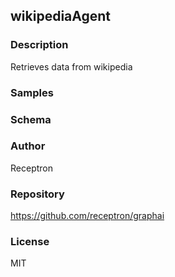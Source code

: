 ## wikipediaAgent

### Description

Retrieves data from wikipedia

### Samples



### Schema


### Author

Receptron

### Repository

https://github.com/receptron/graphai


### License

MIT

